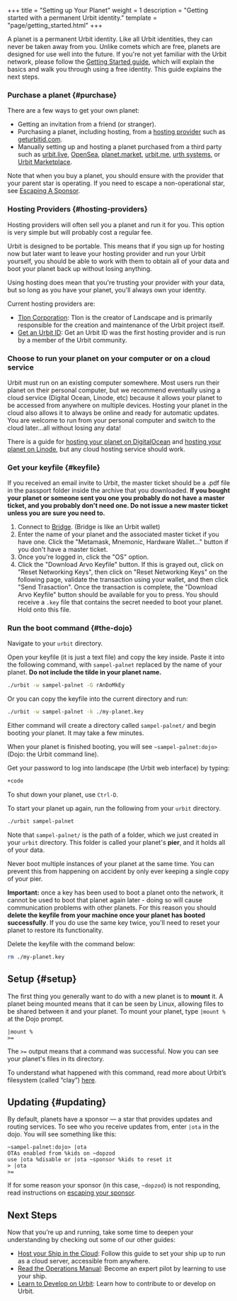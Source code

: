 +++
title = "Setting up Your Planet"
weight = 1
description = "Getting started with a permanent Urbit identity."
template = "page/getting_started.html"
+++

A planet is a permanent Urbit identity. Like all Urbit identities, they can never be taken away from you. Unlike comets which are free, planets are designed for use well into the future. If you're not yet familiar with the Urbit network, please follow the [Getting Started guide](@/getting-started.md), which will explain the basics and walk you through using a free identity. This guide explains the next steps.

### Purchase a planet {#purchase}

There are a few ways to get your own planet:

- Getting an invitation from a friend (or stranger).
- Purchasing a planet, including hosting, from a [hosting provider](#hosting-providers) such as [geturbitid.com](https://www.geturbitid.com/).
- Manually setting up and hosting a planet purchased from a third party such as [urbit.live](https://urbit.live), [OpenSea](https://opensea.io), [planet.market](https://planet.market/), [urbit.me](https://urbit.me), [urth systems](https://urth.systems/), or [Urbit Marketplace](https://urbitmarketplace.com/).

Note that when you buy a planet, you should ensure with the provider that your parent star is operating. If you need to escape a non-operational star, see [Escaping A Sponsor](@/using/id/using-bridge.md#escaping-your-sponsor).

### Hosting Providers {#hosting-providers}

Hosting providers will often sell you a planet and run it for you. This option is very simple but will probably cost a regular fee.

Urbit is designed to be portable. This means that if you sign up for hosting now but later want to leave your hosting provider and run your Urbit yourself, you should be able to work with them to obtain all of your data and boot your planet back up without losing anything.

Using hosting does mean that you're trusting your provider with your data, but so long as you have your planet, you'll always own your identity.

Current hosting providers are:

- [Tlon Corporation](https://tlon.io): Tlon is the creator of Landscape and is primarily responsible for the creation and maintenance of the Urbit project itself.
- [Get an Urbit ID](https://www.geturbitid.com/): Get an Urbit ID was the first hosting provider and is run by a member of the Urbit community.


### Choose to run your planet on your computer or on a cloud service

Urbit must run on an existing computer somewhere.  Most users run their planet on their personal computer, but we recommend eventually using a cloud service (Digital Ocean, Linode, etc) because it allows your planet to be accessed from anywhere on multiple devices. Hosting your planet in the cloud also allows it to always be online and ready for automatic updates. You are welcome to run from your personal computer and switch to the cloud later...all without losing any data!

There is a guide for [hosting your planet on DigitalOcean](@/using/running/hosting.md) and [hosting your planet on Linode](https://jeremytunnell.com/2021/01/09/how-to-install-urbit-on-a-linode-vps), but any cloud hosting service should work.

### Get your keyfile {#keyfile}

If you received an email invite to Urbit, the master ticket should be a .pdf file in the passport folder inside the archive that you downloaded. **If you bought your planet or someone sent you one you probably do not have a master ticket, and you probably don't need one.  Do not issue a new master ticket unless you are sure you need to.**

1. Connect to [Bridge](https://bridge.urbit.org). (Bridge is like an Urbit wallet)
2. Enter the name of your planet and the associated master ticket if you have one. Click the "Metamask, Mnemonic, Hardware Wallet..." button if you don't have a master ticket.
3. Once you're logged in, click the "OS" option.
4. Click the "Download Arvo Keyfile" button. If this is grayed out, click on "Reset Networking Keys", then click on "Reset Networking Keys" on the following page, validate the transaction using your wallet, and then click "Send Trasaction". Once the transaction is complete, the "Download Arvo Keyfile" button should be available for you to press. You should receive a `.key` file that contains the secret needed to boot your planet. Hold onto this file.

### Run the boot command {#the-dojo}

Navigate to your `urbit` directory.

Open your keyfile (it is just a text file) and copy the key inside.  Paste it into the following command, with `sampel-palnet` replaced by the name of your planet.  **Do not include the tilde in your planet name.**

```sh
./urbit -w sampel-palnet -G rAnDoMkEy
```

Or you can copy the keyfile into the current directory and run:

```sh
./urbit -w sampel-palnet -k ./my-planet.key
```

Either command will create a directory called `sampel-palnet/` and begin booting your planet. It may take a few minutes.

When your planet is finished booting, you will see `~sampel-palnet:dojo>` (Dojo: the Urbit command line).

Get your password to log into landscape (the Urbit web interface) by typing:

```sh
+code
```

To shut down your planet, use `Ctrl-D`.

To start your planet up again, run the following from your `urbit` directory.

```sh
./urbit sampel-palnet
```

Note that `sampel-palnet/` is the path of a folder, which we just created in your `urbit` directory. This folder is called your planet's **pier**, and it holds all of your data.

Never boot multiple instances of your planet at the same time. You can prevent this from happening on accident by only ever keeping a single copy of your pier.

**Important:** once a key has been used to boot a planet onto the network, it cannot be used to boot that planet again later - doing so will cause communication problems with other planets. For this reason you should **delete the keyfile from your machine once your planet has booted successfully**. If you do use the same key twice, you'll need to reset your planet to restore its functionality.

Delete the keyfile with the command below:

```sh
rm ./my-planet.key
```

## Setup {#setup}

The first thing you generally want to do with a new planet is to **mount** it. A planet being mounted means that it can be seen by Linux, allowing files to be shared between it and your planet. To mount your planet, type `|mount %` at the Dojo prompt.

```
|mount %
>=
```

The `>=` output means that a command was successful. Now you can see your planet's files in its directory.

To understand what happened with this command, read more about Urbit’s filesystem (called “clay”) [here](@/docs/arvo/clay/clay.md).

## Updating {#updating}

By default, planets have a sponsor — a star that provides updates and routing services. To see who you receive updates from, enter `|ota` in the dojo. You will see something like this:

```
~sampel-palnet:dojo> |ota
OTAs enabled from %kids on ~dopzod
use |ota %disable or |ota ~sponsor %kids to reset it
> |ota
>=
```

If for some reason your sponsor (in this case, `~dopzod`) is not responding, read instructions on [escaping your sponsor](@/using/id/using-bridge.md#escaping-your-sponsor).


## Next Steps

Now that you’re up and running, take some time to deepen your understanding by checking out some of our other guides:

- [Host your Ship in the Cloud](@/using/running/hosting.md): Follow this guide to set your ship up to run as a cloud server, accessible from anywhere.
- [Read the Operations Manual](@/using/os/getting-started.md): Become an expert pilot by learning to use your ship.
- [Learn to Develop on Urbit](@/docs/development/develop.md): Learn how to contribute to or develop on Urbit.
